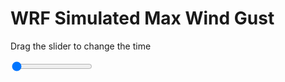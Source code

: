 <h1>WRF Simulated Max Wind Gust</h1>
<p>Drag the slider to change the time</p>

<div class="slidecontainer">
<input oninput='setImage(this)' class="slider" type="range" min="0" max="23" value="0" step="1" />
<img id='img'/>
</div>

<script>
var img = document.getElementById('img');
var img_array = ['/assets/images/wrf/w_wrfout_d01_2020-02-15_12:00:00.png',
'/assets/images/wrf/w_wrfout_d01_2020-02-15_13:00:00.png',
'/assets/images/wrf/w_wrfout_d01_2020-02-15_14:00:00.png',
'/assets/images/wrf/w_wrfout_d01_2020-02-15_15:00:00.png',
'/assets/images/wrf/w_wrfout_d01_2020-02-15_16:00:00.png',
'/assets/images/wrf/w_wrfout_d01_2020-02-15_17:00:00.png',
'/assets/images/wrf/w_wrfout_d01_2020-02-15_18:00:00.png',
'/assets/images/wrf/w_wrfout_d01_2020-02-15_19:00:00.png',
'/assets/images/wrf/w_wrfout_d01_2020-02-15_20:00:00.png',
'/assets/images/wrf/w_wrfout_d01_2020-02-15_21:00:00.png',
'/assets/images/wrf/w_wrfout_d01_2020-02-15_22:00:00.png',
'/assets/images/wrf/w_wrfout_d01_2020-02-15_23:00:00.png',
'/assets/images/wrf/w_wrfout_d01_2020-02-16_00:00:00.png',
'/assets/images/wrf/w_wrfout_d01_2020-02-16_01:00:00.png',
'/assets/images/wrf/w_wrfout_d01_2020-02-16_02:00:00.png',
'/assets/images/wrf/w_wrfout_d01_2020-02-16_03:00:00.png',
'/assets/images/wrf/w_wrfout_d01_2020-02-16_04:00:00.png',
'/assets/images/wrf/w_wrfout_d01_2020-02-16_05:00:00.png',
'/assets/images/wrf/w_wrfout_d01_2020-02-16_06:00:00.png',
'/assets/images/wrf/w_wrfout_d01_2020-02-16_07:00:00.png',
'/assets/images/wrf/w_wrfout_d01_2020-02-16_08:00:00.png',
'/assets/images/wrf/w_wrfout_d01_2020-02-16_09:00:00.png',
'/assets/images/wrf/w_wrfout_d01_2020-02-16_10:00:00.png',];
function setImage(obj)
{
        var value = obj.value;
        img.src = img_array[value];

}
</script>
